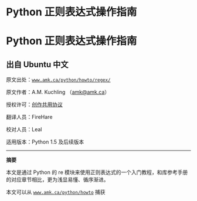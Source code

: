 # Python 正则表达式操作指南

# Python 正则表达式操作指南

## 出自 Ubuntu 中文

原文出处：[`www.amk.ca/python/howto/regex/`](http://www.amk.ca/python/howto/regex/ "http://www.amk.ca/python/howto/regex/")

原文作者：A.M. Kuchling （amk@amk.ca）

授权许可：[创作共用协议](http://www.creativecommons.cn/licenses/by-nc-sa/1.0/ "http://www.creativecommons.cn/licenses/by-nc-sa/1.0/")

翻译人员：FireHare

校对人员：Leal

适用版本：Python 1.5 及后续版本

* * *

**摘要**

本文是通过 Python 的 re 模块来使用正则表达式的一个入门教程，和库参考手册的对应章节相比，更为浅显易懂、循序渐进。

本文可以从 [`www.amk.ca/python/howto`](http://www.amk.ca/python/howto "http://www.amk.ca/python/howto") 捕获